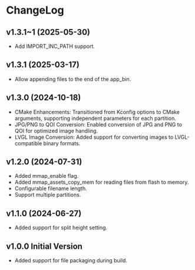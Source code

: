# ChangeLog

## v1.3.1~1 (2025-05-30)

* Add IMPORT_INC_PATH support.

## v1.3.1 (2025-03-17)

* Allow appending files to the end of the app_bin.

## v1.3.0 (2024-10-18)

* CMake Enhancements: Transitioned from Kconfig options to CMake arguments, supporting independent parameters for each partition.
* JPG/PNG to QOI Conversion: Enabled conversion of JPG and PNG to QOI for optimized image handling.
* LVGL Image Conversion: Added support for converting images to LVGL-compatible binary formats.

## v1.2.0 (2024-07-31)

* Added mmap_enable flag.
* Added mmap_assets_copy_mem for reading files from flash to memory.
* Configurable filename length.
* Support multiple partitions.

## v1.1.0 (2024-06-27)

* Added support for split height setting.

## v1.0.0 Initial Version

* Added support for file packaging during build.
